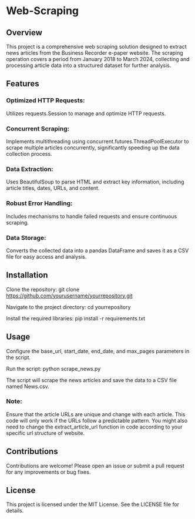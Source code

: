 # Web-Scraping
## Overview
This project is a comprehensive web scraping solution designed to extract news articles from the Business Recorder e-paper website. The scraping operation covers a period from January 2018 to March 2024, collecting and processing article data into a structured dataset for further analysis.
## Features
### Optimized HTTP Requests: 
Utilizes requests.Session to manage and optimize HTTP requests.
### Concurrent Scraping: 
Implements multithreading using concurrent.futures.ThreadPoolExecutor to scrape multiple articles concurrently, significantly speeding up the data collection process.
### Data Extraction: 
Uses BeautifulSoup to parse HTML and extract key information, including article titles, dates, URLs, and content.
### Robust Error Handling: 
Includes mechanisms to handle failed requests and ensure continuous scraping.
### Data Storage: 
Converts the collected data into a pandas DataFrame and saves it as a CSV file for easy access and analysis.
## Installation
Clone the repository:
git clone https://github.com/yourusername/yourrepository.git

Navigate to the project directory:
cd yourrepository

Install the required libraries:
pip install -r requirements.txt
## Usage
Configure the base_url, start_date, end_date, and max_pages parameters in the script.

Run the script:
python scrape_news.py

The script will scrape the news articles and save the data to a CSV file named News.csv.
### Note: 
Ensure that the article URLs are unique and change with each article. This code will only work if the URLs follow a predictable pattern. You might also need to change the extract_article_url function in code according to your specific url structure of website.
## Contributions
Contributions are welcome! Please open an issue or submit a pull request for any improvements or bug fixes.
## License
This project is licensed under the MIT License. See the LICENSE file for details.
